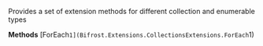 Provides a set of extension methods for different collection and enumerable types

**Methods**
[ForEach``1](Bifrost.Extensions.CollectionsExtensions.ForEach``1)
